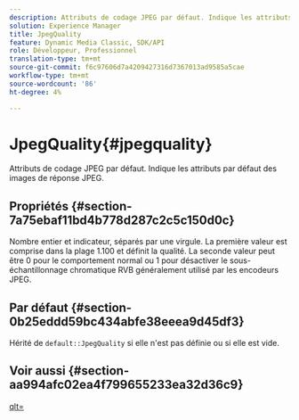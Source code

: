 ```yaml
---
description: Attributs de codage JPEG par défaut. Indique les attributs par défaut des images de réponse JPEG.
solution: Experience Manager
title: JpegQuality
feature: Dynamic Media Classic, SDK/API
role: Développeur, Professionnel
translation-type: tm+mt
source-git-commit: f6c97606d7a4209427316d7367013ad9585a5cae
workflow-type: tm+mt
source-wordcount: '86'
ht-degree: 4%

---
```



# JpegQuality{#jpegquality}

Attributs de codage JPEG par défaut. Indique les attributs par défaut des images de réponse JPEG.

## Propriétés {#section-7a75ebaf11bd4b778d287c2c5c150d0c}

Nombre entier et indicateur, séparés par une virgule. La première valeur est comprise dans la plage 1.100 et définit la qualité. La seconde valeur peut être 0 pour le comportement normal ou 1 pour désactiver le sous-échantillonnage chromatique RVB généralement utilisé par les encodeurs JPEG.

## Par défaut {#section-0b25eddd59bc434abfe38eeea9d45df3}

Hérité de `default::JpegQuality` si elle n&#39;est pas définie ou si elle est vide.

## Voir aussi {#section-aa994afc02ea4f799655233ea32d36c9}

[qlt=](../../../../../is-api/http-ref/image-serving-api-ref/c-http-protocol-reference/c-command-reference/r-is-http-qlt.md#reference-f69ed0758c784b0385d979820546d352)
